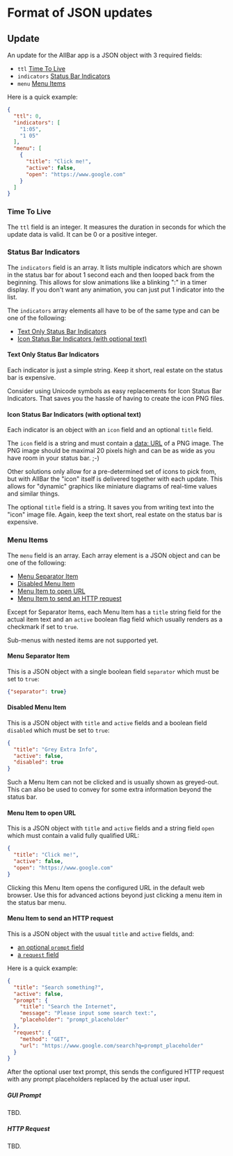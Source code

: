# Format of JSON updates

## Update

An update for the AllBar app is a JSON object with 3 required fields:

- `ttl` [Time To Live](#time-to-live)
- `indicators` [Status Bar Indicators](#status-bar-indicators)
- `menu` [Menu Items](#menu-items)

Here is a quick example:

```json
{
  "ttl": 0,
  "indicators": [
    "1:05",
    "1 05"
  ],
  "menu": [
    {
      "title": "Click me!",
      "active": false,
      "open": "https://www.google.com"
    }
  ]
}
```


### Time To Live

The `ttl` field is an integer. It measures the duration in seconds for which the update data is valid. It can be 0 or a positive integer.


### Status Bar Indicators

The `indicators` field is an array. It lists multiple indicators which are shown in the status bar for about 1 second each and then looped back from the beginning. This allows for slow animations like a blinking ":" in a timer display. If you don't want any animation, you can just put 1 indicator into the list.

The `indicators` array elements all have to be of the same type and can be one of the following:

- [Text Only Status Bar Indicators](#text-only-status-bar-indicators)
- [Icon Status Bar Indicators (with optional text)](#icon-status-bar-indicators-with-optional-text)


#### Text Only Status Bar Indicators

Each indicator is just a simple string. Keep it short, real estate on the status bar is expensive.

Consider using Unicode symbols as easy replacements for Icon Status Bar Indicators. That saves you the hassle of having to create the icon PNG files.


#### Icon Status Bar Indicators (with optional text)

Each indicator is an object with an `icon` field and an optional `title` field.

The `icon` field is a string and must contain a [data: URL](https://en.wikipedia.org/wiki/Data_URI_scheme) of a PNG image. The PNG image should be maximal 20 pixels high and can be as wide as you have room in your status bar. ;-)

Other solutions only allow for a pre-determined set of icons to pick from, but with AllBar the "icon" itself is delivered together with each update. This allows for "dynamic" graphics like miniature diagrams of real-time values and similar things.

The optional `title` field is a string. It saves you from writing text into the "icon" image file. Again, keep the text short, real estate on the status bar is expensive.


### Menu Items

The `menu` field is an array. Each array element is a JSON object and can be one of the following:

- [Menu Separator Item](#menu-separator-item)
- [Disabled Menu Item](#disabled-menu-item)
- [Menu Item to open URL](#menu-item-to-open-url)
- [Menu Item to send an HTTP request](#menu-item-to-send-an-http-request)

Except for Separator Items, each Menu Item has a `title` string field for the actual item text and an `active` boolean flag field which usually renders as a checkmark if set to `true`.

Sub-menus with nested items are not supported yet.


#### Menu Separator Item

This is a JSON object with a single boolean field `separator` which must be set to `true`:

```json
{"separator": true}
```


#### Disabled Menu Item

This is a JSON object with `title` and `active` fields and a boolean field `disabled` which must be set to `true`:

```json
{
  "title": "Grey Extra Info",
  "active": false,
  "disabled": true
}
```

Such a Menu Item can not be clicked and is usually shown as greyed-out. This can also be used to convey for some extra information beyond the status bar.


#### Menu Item to open URL

This is a JSON object with `title` and `active` fields and a string field `open` which must contain a valid fully qualified URL:

```json
{
  "title": "Click me!",
  "active": false,
  "open": "https://www.google.com"
}
```

Clicking this Menu Item opens the configured URL in the default web browser. Use this for advanced actions beyond just clicking a menu item in the status bar menu.


#### Menu Item to send an HTTP request

This is a JSON object with the usual `title` and `active` fields, and:

- [an optional `prompt` field](#gui-prompt)
- [a `request` field](#http-request)

Here is a quick example:

```json
{
  "title": "Search something?",
  "active": false,
  "prompt": {
    "title": "Search the Internet",
    "message": "Please input some search text:",
    "placeholder": "prompt_placeholder"
  },
  "request": {
    "method": "GET",
    "url": "https://www.google.com/search?q=prompt_placeholder"
  }
}
```

After the optional user text prompt, this sends the configured HTTP request with any prompt placeholders replaced by the actual user input.


##### GUI Prompt

TBD.



##### HTTP Request

TBD.


